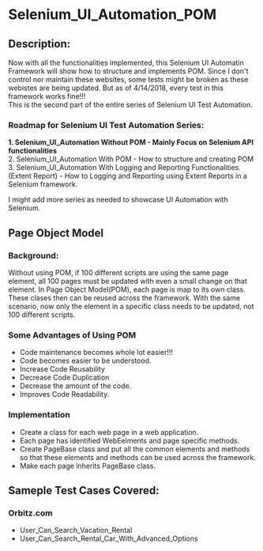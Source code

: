 # Selenium_UI_Automation_POM
## Description:
Now with all the functionalities implemented, this Selenium UI Automatin Framework will show how to structure and implements POM. Since I don't control nor maintain these websites, some tests might be broken as these webistes are being updated. But as of 4/14/2018, every test in this framework works fine!!!  
This is the second part of the entire series of Selenium UI Test Automation.  

### Roadmap for Selenium UI Test Automation Series:
**1. Selenium_UI_Automation Without POM - Mainly Focus on Selenium API functionalities**  
2. Selenium_UI_Automation With POM - How to structure and creating POM  
3. Selenium_UI_Automation With Logging and Reporting Functionalities.(Extent Report) - How to Logging and Reporting using Extent Reports in a Selenium framework.      

I might add more series as needed to showcase UI Automation with Selenium.  

## Page Object Model
### Background:
Without using POM, if 100 different scripts are using the same page element, all 100 pages must be updated with even a small change on  that element. 
In Page Object Model(POM), each page is map to its own class. These clases then can be reused across the framework. 
With the same scenario, now only the element in a specific class needs to be updated, not 100 different scripts.

### Some Advantages of Using POM
* Code maintenance becomes whole lot easier!!!
* Code becomes easier to be understood.
* Increase Code Reusability
* Decrease Code Duplication
* Decrease the amount of the code.
* Improves Code Readability.

### Implementation 
* Create a class for each web page in a web application.
* Each page has identified WebEelments and page specific methods.
* Create PageBase class and put all the common elements and methods so that these elements and methods can be used across the framework.
* Make each page inherits PageBase class.

## Sameple Test Cases Covered:
### Orbitz.com
* User_Can_Search_Vacation_Rental
* User_Can_Search_Rental_Car_With_Advanced_Options

